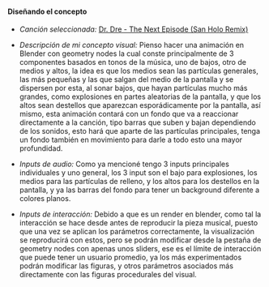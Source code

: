 #### Diseñando el concepto 

- *Canción seleccionada:* [Dr. Dre - The Next Episode (San Holo Remix)](https://www.youtube.com/watch?v=vZv9-TWdBJM)

- *Descripción de mi concepto visual:*  Pienso hacer una animación en Blender con geometry nodes la cual conste principalmente de 3 componentes basados en tonos de la música, uno de bajos, otro de medios y altos, la idea
  es que los medios sean las partículas generales, las más pequeñas y las que salgan del medio de la pantalla y se dispersen por esta, al sonar bajos, que hayan partículas mucho más grandes, como explosiones en partes
  aleatorias de la pantalla, y que los altos sean destellos que aparezcan esporádicamente por la pantalla, así mismo, esta animación contará con un fondo que va a reaccionar directamente a la canción, tipo barras
  que suben y bajan dependiendo de los sonidos, esto hará que aparte de las partículas principales, tenga un fondo también en movimiento para darle a todo esto una mayor profundidad.

- *Inputs de audio:* Como ya mencioné tengo 3 inputs principales individuales y uno general, los 3 input son el bajo para explosiones, los medios para las partículas de relleno, y los altos para los destellos en la
  pantalla, y ya las barras del fondo para tener un background diferente a colores planos.

- *Inputs de interacción:* Debido a que es un render en blender, como tal la interacción se hace desde antes de reproducir la pieza musical, puesto que una vez se aplican los parámetros correctamente, la visualización
  se reproducirá con estos, pero se podrán modificar desde la pestaña de geometry nodes con apenas unos sliders, ese es el límite de interacción que puede tener un usuario promedio, ya los más experimentados podrán
  modificar las figuras, y otros parámetros asociados más directamente con las figuras procedurales del visual.

